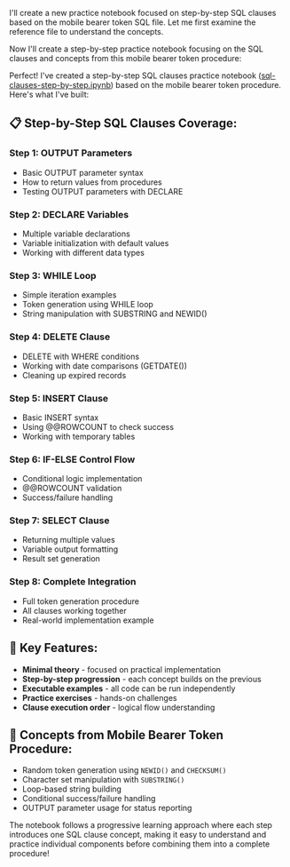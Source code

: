 I'll create a new practice notebook focused on step-by-step SQL clauses based on the mobile bearer token SQL file. Let me first examine the reference file to understand the concepts.

Now I'll create a step-by-step practice notebook focusing on the SQL clauses and concepts from this mobile bearer token procedure:



Perfect! I've created a step-by-step SQL clauses practice notebook ([sql-clauses-step-by-step.ipynb](cci:7://file:///c:/Users/Parth/Desktop/2025/sep15/md-webapp-csharp-sql-pract/mssql-sql/sql-clauses-step-by-step.ipynb:0:0-0:0)) based on the mobile bearer token procedure. Here's what I've built:

## 📋 **Step-by-Step SQL Clauses Coverage:**

### **Step 1: OUTPUT Parameters**
- Basic OUTPUT parameter syntax
- How to return values from procedures
- Testing OUTPUT parameters with DECLARE

### **Step 2: DECLARE Variables**
- Multiple variable declarations
- Variable initialization with default values
- Working with different data types

### **Step 3: WHILE Loop**
- Simple iteration examples
- Token generation using WHILE loop
- String manipulation with SUBSTRING and NEWID()

### **Step 4: DELETE Clause**
- DELETE with WHERE conditions
- Working with date comparisons (GETDATE())
- Cleaning up expired records

### **Step 5: INSERT Clause**
- Basic INSERT syntax
- Using @@ROWCOUNT to check success
- Working with temporary tables

### **Step 6: IF-ELSE Control Flow**
- Conditional logic implementation
- @@ROWCOUNT validation
- Success/failure handling

### **Step 7: SELECT Clause**
- Returning multiple values
- Variable output formatting
- Result set generation

### **Step 8: Complete Integration**
- Full token generation procedure
- All clauses working together
- Real-world implementation example

## 🎯 **Key Features:**
- **Minimal theory** - focused on practical implementation
- **Step-by-step progression** - each concept builds on the previous
- **Executable examples** - all code can be run independently
- **Practice exercises** - hands-on challenges
- **Clause execution order** - logical flow understanding

## 🔧 **Concepts from Mobile Bearer Token Procedure:**
- Random token generation using `NEWID()` and `CHECKSUM()`
- Character set manipulation with `SUBSTRING()`
- Loop-based string building
- Conditional success/failure handling
- OUTPUT parameter usage for status reporting

The notebook follows a progressive learning approach where each step introduces one SQL clause concept, making it easy to understand and practice individual components before combining them into a complete procedure!